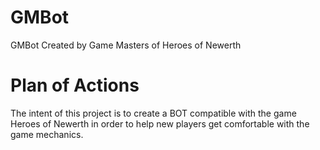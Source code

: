 GMBot
=====

GMBot Created by Game Masters of Heroes of Newerth

Plan of Actions
===============

The intent of this project is to create a BOT compatible with the game Heroes of Newerth in order to help new players
get comfortable with the game mechanics. 
